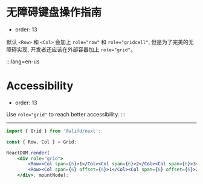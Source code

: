# 无障碍键盘操作指南

- order: 13

默认 `<Row>` 和 `<Col>` 会加上 `role="row"` 和 `role="gridcell"`, 但是为了完美的无障碍实现, 开发者还应该在外部容器加上 `role="grid"`。

:::lang=en-us
# Accessibility

- order: 13

Use `role="grid"` to reach better accessibility.
:::

----

````jsx
import { Grid } from '@alifd/next';

const { Row, Col } = Grid;

ReactDOM.render(
    <div role="grid">
        <Row><Col span={6}>1</Col><Col span={6}>2</Col><Col span={6}>3</Col><Col span={6}>4</Col></Row>
        <Row><Col span={6} offset={6}>1</Col><Col span={6} offset={6}>2</Col></Row>
    </div>, mountNode);
````
